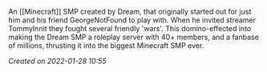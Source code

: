 An [[Minecraft]] SMP created by Dream, that originally started out for just him and his friend GeorgeNotFound to play with. When he invited streamer TommyInnit they fought several friendly 'wars'. This domino-effected into making the Dream SMP a roleplay server with 40+ members, and a fanbase of millions, thrusting it into the biggest Minecraft SMP ever.

*Created on 2022-01-28 10:55*